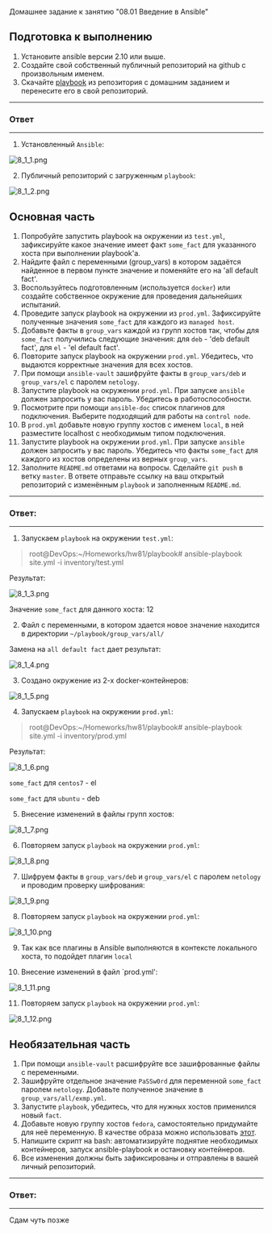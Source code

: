  Домашнее задание к занятию "08.01 Введение в Ansible"

## Подготовка к выполнению
1. Установите ansible версии 2.10 или выше.
2. Создайте свой собственный публичный репозиторий на github с произвольным именем.
3. Скачайте [playbook](./playbook/) из репозитория с домашним заданием и перенесите его в свой репозиторий.

---
### Ответ
---

1. Установленный `Ansible`:

![8_1_1.png](https://github.com/psvitov/devops-netology/blob/main/Homework/mnt_homework_8_1/8_1_1.png)

2. Публичный репозиторий с загруженным `playbook`:

![8_1_2.png](https://github.com/psvitov/devops-netology/blob/main/Homework/mnt_homework_8_1/8_1_2.png)


## Основная часть
1. Попробуйте запустить playbook на окружении из `test.yml`, зафиксируйте какое значение имеет факт `some_fact` для указанного хоста при выполнении playbook'a.
2. Найдите файл с переменными (group_vars) в котором задаётся найденное в первом пункте значение и поменяйте его на 'all default fact'.
3. Воспользуйтесь подготовленным (используется `docker`) или создайте собственное окружение для проведения дальнейших испытаний.
4. Проведите запуск playbook на окружении из `prod.yml`. Зафиксируйте полученные значения `some_fact` для каждого из `managed host`.
5. Добавьте факты в `group_vars` каждой из групп хостов так, чтобы для `some_fact` получились следующие значения: для `deb` - 'deb default fact', для `el` - 'el default fact'.
6.  Повторите запуск playbook на окружении `prod.yml`. Убедитесь, что выдаются корректные значения для всех хостов.
7. При помощи `ansible-vault` зашифруйте факты в `group_vars/deb` и `group_vars/el` с паролем `netology`.
8. Запустите playbook на окружении `prod.yml`. При запуске `ansible` должен запросить у вас пароль. Убедитесь в работоспособности.
9. Посмотрите при помощи `ansible-doc` список плагинов для подключения. Выберите подходящий для работы на `control node`.
10. В `prod.yml` добавьте новую группу хостов с именем  `local`, в ней разместите localhost с необходимым типом подключения.
11. Запустите playbook на окружении `prod.yml`. При запуске `ansible` должен запросить у вас пароль. Убедитесь что факты `some_fact` для каждого из хостов определены из верных `group_vars`.
12. Заполните `README.md` ответами на вопросы. Сделайте `git push` в ветку `master`. В ответе отправьте ссылку на ваш открытый репозиторий с изменённым `playbook` и заполненным `README.md`.

---
### Ответ:
---

1. Запускаем `playbook` на окружении `test.yml`:

>   root@DevOps:~/Homeworks/hw81/playbook# ansible-playbook site.yml -i inventory/test.yml

Результат:

![8_1_3.png](https://github.com/psvitov/devops-netology/blob/main/Homework/mnt_homework_8_1/8_1_3.png)

Значение `some_fact` для данного хоста: 12

2. Файл с переменными, в котором здается новое значение находится в директории `~/playbook/group_vars/all/`

Замена на `all default fact` дает результат:

![8_1_4.png](https://github.com/psvitov/devops-netology/blob/main/Homework/mnt_homework_8_1/8_1_4.png)

3. Создано окружение из 2-х docker-контейнеров:

![8_1_5.png](https://github.com/psvitov/devops-netology/blob/main/Homework/mnt_homework_8_1/8_1_5.png)

4. Запускаем `playbook` на окружении `prod.yml`:

>   root@DevOps:~/Homeworks/hw81/playbook# ansible-playbook site.yml -i inventory/prod.yml

Результат:

![8_1_6.png](https://github.com/psvitov/devops-netology/blob/main/Homework/mnt_homework_8_1/8_1_6.png)

`some_fact` для `centos7` - el

`some_fact` для `ubuntu`  - deb

5. Внесение изменений в файлы групп хостов:

![8_1_7.png](https://github.com/psvitov/devops-netology/blob/main/Homework/mnt_homework_8_1/8_1_7.png)

6. Повторяем запуск `playbook` на окружении `prod.yml`:

![8_1_8.png](https://github.com/psvitov/devops-netology/blob/main/Homework/mnt_homework_8_1/8_1_8.png)

7. Шифруем факты в `group_vars/deb` и `group_vars/el` с паролем `netology` и проводим проверку шифрования:

![8_1_9.png](https://github.com/psvitov/devops-netology/blob/main/Homework/mnt_homework_8_1/8_1_9.png)

8. Повторяем запуск `playbook` на окружении `prod.yml`:

![8_1_10.png](https://github.com/psvitov/devops-netology/blob/main/Homework/mnt_homework_8_1/8_1_10.png)

9. Так как все плагины в Ansible выполняются в контексте локального хоста, то подойдет плагин `local`

10. Внесение изменений в файл `prod.yml':

![8_1_11.png](https://github.com/psvitov/devops-netology/blob/main/Homework/mnt_homework_8_1/8_1_11.png)

11. Повторяем запуск `playbook` на окружении `prod.yml`:

![8_1_12.png](https://github.com/psvitov/devops-netology/blob/main/Homework/mnt_homework_8_1/8_1_12.png)




## Необязательная часть

1. При помощи `ansible-vault` расшифруйте все зашифрованные файлы с переменными.
2. Зашифруйте отдельное значение `PaSSw0rd` для переменной `some_fact` паролем `netology`. Добавьте полученное значение в `group_vars/all/exmp.yml`.
3. Запустите `playbook`, убедитесь, что для нужных хостов применился новый `fact`.
4. Добавьте новую группу хостов `fedora`, самостоятельно придумайте для неё переменную. В качестве образа можно использовать [этот](https://hub.docker.com/r/pycontribs/fedora).
5. Напишите скрипт на bash: автоматизируйте поднятие необходимых контейнеров, запуск ansible-playbook и остановку контейнеров.
6. Все изменения должны быть зафиксированы и отправлены в вашей личный репозиторий.

---
### Ответ:
---
 Сдам чуть позже
